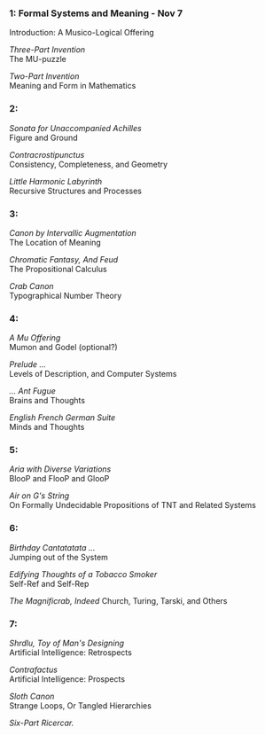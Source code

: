 ### 1: Formal Systems and Meaning - Nov 7
  Introduction: A Musico-Logical Offering  
  
  _Three-Part Invention_  
  The MU-puzzle  
  
  _Two-Part Invention_  
  Meaning and Form in Mathematics
  
### 2:
  _Sonata for Unaccompanied Achilles_  
  Figure and Ground  
  
  _Contracrostipunctus_  
  Consistency, Completeness, and Geometry  
  
  _Little Harmonic Labyrinth_  
  Recursive Structures and Processes  
  
### 3:
  _Canon by Intervallic Augmentation_  
  The Location of Meaning  
  
  _Chromatic Fantasy, And Feud_  
  The Propositional Calculus  
  
  _Crab Canon_  
  Typographical Number Theory  
  
### 4:
  _A Mu Offering_  
  Mumon and Godel (optional?)  
  
  _Prelude ..._  
  Levels of Description, and Computer Systems  
  
  _... Ant Fugue_  
  Brains and Thoughts 
  
  _English French German Suite_  
  Minds and Thoughts  
  
### 5:
  _Aria with Diverse Variations_  
  BlooP and FlooP and GlooP  
  
  _Air on G's String_  
  On Formally Undecidable Propositions of TNT and Related Systems
  
### 6:
  _Birthday Cantatatata ..._  
  Jumping out of the System  
  
  _Edifying Thoughts of a Tobacco Smoker_  
  Self-Ref and Self-Rep
  
  _The Magnificrab, Indeed_
  Church, Turing, Tarski, and Others
  
### 7:
  _Shrdlu, Toy of Man's Designing_  
  Artificial Intelligence: Retrospects
  
  _Contrafactus_  
  Artificial Intelligence: Prospects
  
  _Sloth Canon_  
  Strange Loops, Or Tangled Hierarchies
  
  _Six-Part Ricercar._
